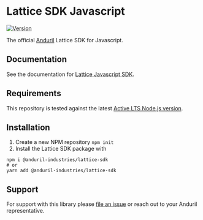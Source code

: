 # Lattice SDK Javascript

[![Version](https://img.shields.io/npm/v/@anduril-industries/lattice-sdk.svg)](https://www.npmjs.com/package/@anduril-industries/lattice-sdk)

The official [Anduril](https://www.anduril.com/) Lattice SDK for Javascript.

## Documentation

See the documentation for [Lattice Javascript SDK](https://docs.anduril.com/sdks/javascript).

## Requirements

This repository is tested against the latest [Active LTS Node.js version](https://nodejs.org/en/about/previous-releases).

## Installation

1. Create a new NPM repository `npm init`
2. Install the Lattice SDK package with

```
npm i @anduril-industries/lattice-sdk
# or
yarn add @anduril-industries/lattice-sdk
```

## Support

For support with this library please [file an issue](https://github.com/anduril/lattice-sdk-javascript/issues/new) or reach out to your Anduril representative. 
